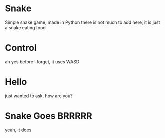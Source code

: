 # Snake
Simple snake game, made in Python
there is not much to add here, it is just a snake eating food

# Control
ah yes before i forget, it uses WASD

# Hello
just wanted to ask, how are you?

# Snake Goes BRRRRR
yeah, it does
